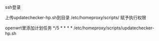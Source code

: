 ssh登录



上传updatechecker-hp.sh到目录
/etc/homeproxy/scripts/
赋予执行权限


openwrt里添加计划任务
*/5 * * * * /etc/homeproxy/scripts/updatechecker-hp.sh

